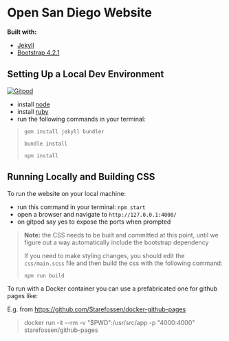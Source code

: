 # Open San Diego Website

**Built with:**

- [Jekyll](https://jekyllrb.com)
- [Bootstrap 4.2.1](https://getbootstrap.com/docs/4.2/getting-started/introduction)

## Setting Up a Local Dev Environment
[![Gitpod](https://gitpod.io/button/open-in-gitpod.svg)](https://gitpod-redirect.herokuapp.com)


- install [node](https://nodejs.org/en/download)
- install [ruby](https://www.ruby-lang.org/en/downloads)
- run the following commands in your terminal:

> `gem install jekyll bundler`
>
> `bundle install`
>
> `npm install`

## Running Locally and Building CSS

To run the website on your local machine:

- run this command in your terminal: `npm start`
- open a browser and navigate to `http://127.0.0.1:4000/`
- on gitpod say yes to expose the ports when prompted

> **Note:** the CSS needs to be built and committed at this point, until we figure out a way automatically include the bootstrap dependency
>
> If you need to make styling changes, you should edit the `css/main.scss` file and then build the css with the following command:
>
> `npm run build`

To run with a Docker container you can use a prefabricated one for github pages like:

E.g. from https://github.com/Starefossen/docker-github-pages

> docker run -it --rm -v "$PWD":/usr/src/app -p "4000:4000" starefossen/github-pages 

